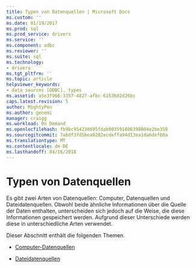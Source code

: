 ```yaml
---
title: Typen von Datenquellen | Microsoft Docs
ms.custom: ''
ms.date: 01/19/2017
ms.prod: sql
ms.prod_service: drivers
ms.service: ''
ms.component: odbc
ms.reviewer: ''
ms.suite: sql
ms.technology:
- drivers
ms.tgt_pltfrm: ''
ms.topic: article
helpviewer_keywords:
- data sources [ODBC], types
ms.assetid: a5e3f966-3357-4827-afbc-6153682d26bc
caps.latest.revision: 5
author: MightyPen
ms.author: genemi
manager: craigg
ms.workload: On Demand
ms.openlocfilehash: fb9bc954230695fdab903591086398804e2be358
ms.sourcegitcommit: 7a6df3fd5bea9282ecdeffa94d13ea1da6def80a
ms.translationtype: MT
ms.contentlocale: de-DE
ms.lasthandoff: 04/16/2018
---
```

# <a name="types-of-data-sources"></a>Typen von Datenquellen
Es gibt zwei Arten von Datenquellen: Computer, Datenquellen und Dateidatenquellen. Obwohl beide ähnliche Informationen über die Quelle der Daten enthalten, unterscheiden sich jedoch auf die Weise, die diese Informationen gespeichert werden. Aufgrund dieser Unterschiede werden diese in unterschiedliche Arten verwendet.  
  
 Dieser Abschnitt enthält die folgenden Themen.  
  
-   [Computer-Datenquellen](../../odbc/reference/machine-data-sources.md)  
  
-   [Dateidatenquellen](../../odbc/reference/file-data-sources.md)
